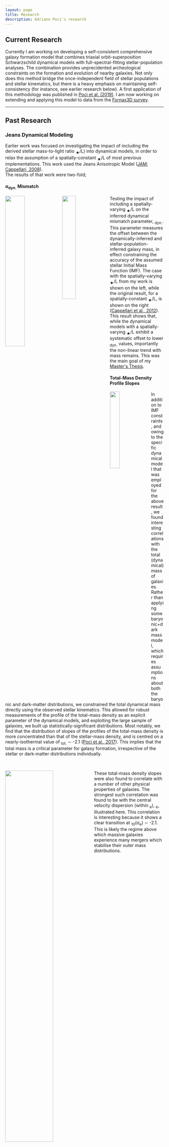 ```yaml
---
layout: page
title: Research
description: Adriano Poci's research
---
```




## Current Research

Currently I am working on developing a self-consistent comprehensive galaxy formation model that combines triaxial orbit-superposition Schwarzschild dynamical models with full-spectral-fitting stellar-population analyses. The combination provides unprecidented archeological constraints on the formation and evolution of nearby galaxies. Not only does this method bridge the once-independent field of stellar populations and stellar kinematics, but there is a heavy emphasis on maintaining self-consistency (for instance, see earlier research below). A first application of this methodology was published in [Poci et al. (2019)](https://ui.adsabs.harvard.edu/abs/2019MNRAS.487.3776P/abstract). I am now working on extending and applying this model to data from the [Fornax3D survey](http://www.na.astro.it/Fornax3D/Fornax3D/Welcome.html).

---

## Past Research

### Jeans Dynamical Modeling

Earlier work was focused on investigating the impact of including the derived stellar mass-to-light ratio <MATH>(M<sub>&#9733;</sub>/L)</MATH> into dynamical models, in order to relax the assumption of a spatially-constant <MATH>M<sub>&#9733;</sub>/L</MATH> of most previous implementations. This work used the Jeans Anisotropic Model ([JAM](http://www-astro.physics.ox.ac.uk/~mxc/software/); [Cappellari, 2008](https://ui.adsabs.harvard.edu/abs/2008MNRAS.390...71C/abstract)).   
The results of that work were two-fold;

<style>
.resGrid {
  display: grid;
  grid-template-columns: auto auto;
  grid-column-gap: 10px;
  justify-content: space-between;
}

.resGrid > div {
  text-align: center;
}

.resPic {
  grid-row: 1 / 3;
  grid-column: 1
}
</style>
<h4><a name="massMGE"></a>&alpha;<sub>dyn.</sub> Mismatch</h4>
<a href="{{ BASE_PATH }}/assets/plMlMl.png"><img src="{{ BASE_PATH }}/assets/plMlMl.png" style="float: left; width: 35%; margin-right: 1%; margin-bottom: 0.5em;" /></a>
<a href="{{ BASE_PATH }}/assets/cappMlMlb.png"><img src="{{ BASE_PATH }}/assets/cappMlMlb.png" style="float: left; width: 29%; margin-right: 1%; margin-bottom: 0.5em;" /></a>
<p>Testing the impact of including a spatially-varying <MATH>M<sub>&#9733;</sub>/L</MATH> on the inferred dynamical mismatch parameter, <MATH>&alpha;<sub>dyn.</sub></MATH>. This parameter measures the offset between the dynamically-inferred and stellar-population-inferred galaxy mass, in effect constraining the accuracy of the assumed stellar Initial Mass Function (IMF). The case with the spatially-varying <MATH>M<sub>&#9733;</sub>/L</MATH> from my work is shown on the left, while the original result, for a spatially-constant <MATH>M<sub>&#9733;</sub>/L</MATH>, is shown on the right (<a href="https://ui.adsabs.harvard.edu/abs/2012Natur.484..485C/abstract">Cappellari et al., 2012</a>). This result shows that, while the dynamical models with a spatially-varying <MATH>M<sub>&#9733;</sub>/L</MATH> exhibit a systematic offset to lower <MATH>&alpha;<sub>dyn.</sub></MATH> values, importantly the non-linear trend with mass remains. This was the main goal of my <a href="http://hdl.handle.net/1959.14/1185049">Master's Thesis</a>.</p>
<h4><a name="bhc"></a>Total-Mass Density Profile Slopes</h4>
<p><a href="{{ BASE_PATH }}/assets/sDist-1.png"><img src="{{ BASE_PATH }}/assets/sDist-1.png" style="float: left; width: 25%; margin-right: 1%; margin-bottom: 0.5em;" /></a>In addition to IMF constraints, and owing to the specific dynamical model that was employed for the above result, we found interesting correlations with the total (dynamical) mass of galaxies. Rather than applying some baryonic+dark mass model, which requires assumptions about both the baryonic and dark-matter distributions, we constrained the total dynamical mass directly using the observed stellar kinematics. This allowed for robust measurements of the profile of the total-mass density as an explicit parameter of the dynamical models, and exploiting the large sample of galaxies, we built up statistically-significant distributions. Most notably, we find that the distribution of slopes of the profiles of the total-mass density is more concentrated than that of the stellar-mass density, and is centred on a nearly-isothermal value of <MATH>&gamma;<sub>tot.</sub> &sim; -2.1</MATH> (<a href="https://ui.adsabs.harvard.edu/abs/2017MNRAS.467.1397P/abstract">Poci et al., 2017</a>). This implies that the total mass is a critical parameter for galaxy formation, irrespective of the stellar or dark-matter distributions individually.</p><br clear="all" />
<p><a href="{{ BASE_PATH }}/assets/plSlopeSigma-bpl-MI.png"><img src="{{ BASE_PATH }}/assets/plSlopeSigma-bpl-MI.png" style="float: left; width: 55%; margin-right: 1%; margin-bottom: 0.5em;" /></a>These total-mass density slopes were also found to correlate with a number of other physical properties of galaxies. The strongest such correlation was found to be with the central velocity dispersion (within <MATH>1 R<sub>e</sub></MATH>), <MATH>&sigma;<sub>e</sub></MATH>, illustrated here. This correlation is interesting because it shows a clear transition at <MATH>log<sub>10</sub>&#x2061;<!--FUNCTION APPLICATION-->(&sigma;<sub>e</sub>) &sim; -2.1</MATH>. This is likely the regime above which massive galaxies experience many mergers which stabilise their outer mass distributions.</p>

<!-- Note: this is how to write a comment in HTML. Everything in here won't show up on your webpage.-->

<!--
To increase the size of the title, use fewer # in front of the paper title.
To decrease the size of the title, use more #.
To remove the italics, remove the * before and after the description
To remove the underline from the title, remove the <u> tags (<u> and </u>)
-->
